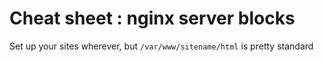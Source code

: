 # Cheat sheet : nginx server blocks

Set up your sites wherever, but `/var/www/sitename/html` is pretty standard

